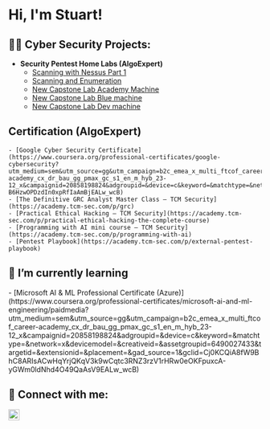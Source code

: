 <h1>Hi, I'm Stuart! 

<h2>👨‍💻 Cyber Security Projects:</h2>

- <b>Security Pentest Home Labs (AlgoExpert)</b>
  - [Scanning with Nessus Part 1](https://github.com/sturich/Scanning-With-Nessus)
  - [Scanning and Enumeration](https://github.com/sturich/Scanning-Enumeration)
  - [New Capstone Lab Academy Machine](https://github.com/sturich/New-Capstone-Acadamy-Machine)
  - [New Capstone Lab Blue machine](https://github.com/sturich/New-Capstone-Lab-Blue-Machine-)
  - [New Capstone Lab Dev machine](https://github.com/sturich/New-Capstone-Lab-Dev-Machine)
   
<h2>Certification (AlgoExpert)</h2>
 
    - [Google Cyber Security Certificate](https://www.coursera.org/professional-certificates/google-cybersecurity?utm_medium=sem&utm_source=gg&utm_campaign=b2c_emea_x_multi_ftcof_career-academy_cx_dr_bau_gg_pmax_gc_s1_en_m_hyb_23-12_x&campaignid=20858198824&adgroupid=&device=c&keyword=&matchtype=&network=x&devicemodel=&creativeid=&assetgroupid=6490027433&targetid=&extensionid=&placement=&gad_source=1&gclid=Cj0KCQiA8fW9BhC8ARIsACwHqYrsNKw4sGHPY3c4F0V0Rk4JnFipb4fxhLrz-B6HzwOPDzdIn0xpRfIaAmBjEALw_wcB)
    - [The Definitive GRC Analyst Master Class – TCM Security](https://academy.tcm-sec.com/p/grc) 
    - [Practical Ethical Hacking – TCM Security](https://academy.tcm-sec.com/p/practical-ethical-hacking-the-complete-course)
    - [Programming with AI mini course – TCM Security](https://academy.tcm-sec.com/p/programming-with-ai)
    - [Pentest Playbook](https://academy.tcm-sec.com/p/external-pentest-playbook)

<h2>🌱 I’m currently learning  </h2>
    - [Microsoft AI & ML Professional Certificate (Azure)](https://www.coursera.org/professional-certificates/microsoft-ai-and-ml-engineering/paidmedia?utm_medium=sem&utm_source=gg&utm_campaign=b2c_emea_x_multi_ftcof_career-academy_cx_dr_bau_gg_pmax_gc_s1_en_m_hyb_23-12_x&campaignid=20858198824&adgroupid=&device=c&keyword=&matchtype=&network=x&devicemodel=&creativeid=&assetgroupid=6490027433&targetid=&extensionid=&placement=&gad_source=1&gclid=Cj0KCQiA8fW9BhC8ARIsACwHqYrjQKqV3k9wCqtc3RNZ3rzV1rHRw0eOKFpuxcA-yGWm0ldNhd4O49QaAsV9EALw_wcB)

<h2> 🤳 Connect with me:</h2>

[<img align="left" alt="JoshMadakor | LinkedIn" width="22px" src="https://cdn.jsdelivr.net/npm/simple-icons@v3/icons/linkedin.svg" />][linkedin]



[linkedin]: https://linkedin.com/in/joshmadakor

<!--
**joshmadakor1/joshmadakor1** is a ✨ _special_ ✨ repository because its `README.md` (this file) appears on your GitHub profile.

Here are some ideas to get you started:

- 🔭 I’m currently working on ...
- 🌱 I’m currently learning ...
- 👯 I’m looking to collaborate on ...
- 🤔 I’m looking for help with ...
- 💬 Ask me about ...
- 📫 How to reach me: ...
- 😄 Pronouns: ...
- ⚡ Fun fact: ...
-->
